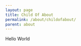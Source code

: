 ```yaml
---
layout: page
title: Child Of About
permalink: /about/childofabout/
parent: about
---
```


Hello World